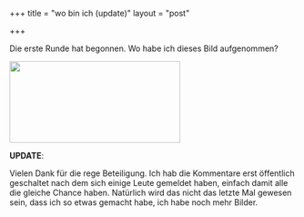 +++
title = "wo bin ich (update)"
layout = "post"

+++

<p>Die erste Runde hat begonnen. Wo habe ich dieses Bild aufgenommen?</p>
<p><a href="/images/uploads/2011/01/unirama.jpg"><img class="size-medium wp-image-234 alignnone" title="unirama" src="/images/uploads/2011/01/unirama-300x143.jpg" alt="" width="300" height="143" /></a></p>
<p><strong>UPDATE</strong>:</p>
<p>Vielen Dank für die rege Beteiligung. Ich hab die Kommentare erst öffentlich geschaltet nach dem sich einige Leute gemeldet haben, einfach damit alle die gleiche Chance haben. Natürlich wird das nicht das letzte Mal gewesen sein, dass ich so etwas gemacht habe, ich habe noch mehr Bilder.</p>
